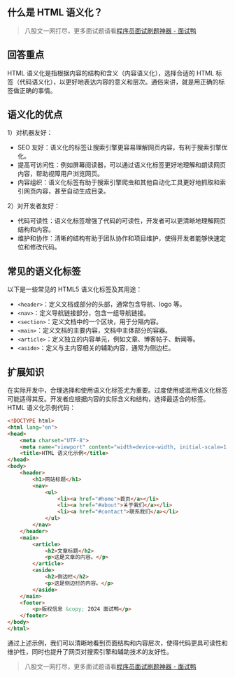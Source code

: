 ## 什么是 HTML 语义化？
> 八股文一网打尽，更多面试题请看[程序员面试刷题神器 - 面试鸭](https://www.mianshiya.com/)

## 回答重点
HTML 语义化是指根据内容的结构和含义（内容语义化），选择合适的 HTML 标签（代码语义化），以更好地表达内容的意义和层次。通俗来讲，就是用正确的标签做正确的事情。

## 语义化的优点
1）对机器友好： 

- SEO 友好：语义化的标签让搜索引擎更容易理解网页内容，有利于搜索引擎优化。
- 提高可访问性：例如屏幕阅读器，可以通过语义化标签更好地理解和朗读网页内容，帮助视障用户浏览网页。
- 内容组织：语义化标签有助于搜索引擎爬虫和其他自动化工具更好地抓取和索引网页内容，甚至自动生成目录。

2）对开发者友好： 

- 代码可读性：语义化标签增强了代码的可读性，开发者可以更清晰地理解网页结构和内容。
- 维护和协作：清晰的结构有助于团队协作和项目维护，使得开发者能够快速定位和修改代码。

## 常见的语义化标签
以下是一些常见的 HTML5 语义化标签及其用途：

- `<header>`：定义文档或部分的头部，通常包含导航、logo 等。
- `<nav>`：定义导航链接部分，包含一组导航链接。
- `<section>`：定义文档中的一个区块，用于分隔内容。
- `<main>`：定义文档的主要内容，文档中主体部分的容器。
- `<article>`：定义独立的内容单元，例如文章、博客帖子、新闻等。
- `<aside>`：定义与主内容相关的辅助内容，通常为侧边栏。

## 扩展知识
在实际开发中，合理选择和使用语义化标签尤为重要。过度使用或滥用语义化标签可能适得其反。开发者应根据内容的实际含义和结构，选择最适合的标签。
HTML 语义化示例代码：

```html
<!DOCTYPE html>
<html lang="en">
<head>
    <meta charset="UTF-8">
    <meta name="viewport" content="width=device-width, initial-scale=1.0">
    <title>HTML 语义化示例</title>
</head>
<body>
    <header>
        <h1>网站标题</h1>
        <nav>
            <ul>
                <li><a href="#home">首页</a></li>
                <li><a href="#about">关于我们</a></li>
                <li><a href="#contact">联系我们</a></li>
            </ul>
        </nav>
    </header>
    <main>
        <article>
            <h2>文章标题</h2>
            <p>这是文章的内容。</p>
        </article>
        <aside>
            <h2>侧边栏</h2>
            <p>这是侧边栏的内容。</p>
        </aside>
    </main>
    <footer>
        <p>版权信息 &copy; 2024 面试鸭</p>
    </footer>
</body>
</html>
```
通过上述示例，我们可以清晰地看到页面结构和内容层次，使得代码更具可读性和维护性，同时也提升了网页对搜索引擎和辅助技术的友好性。



> 八股文一网打尽，更多面试题请看[程序员面试刷题神器 - 面试鸭](https://www.mianshiya.com/)
